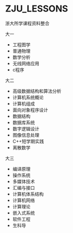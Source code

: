 # ZJU_LESSONS
浙大所学课程资料整合

大一

* 工程图学
* 普通物理
* 数学分析
* 无线网络应用
* c程序

大二

* 高级数据结构和算法分析
* 计算机系统概论
* 计算机组成
* 面向对象程序设计
* 数据结构
* 数据库系统
* 数字逻辑设计
* 图像信息处理
* C++短学期实践
* 离散数学

大三

* 编译原理
* 操作系统
* 多媒体技术
* 汇编与接口
* 计算机体系结构
* 计算机网络
* 计算理论
* 嵌入式系统
* 软件工程
* 生科导
